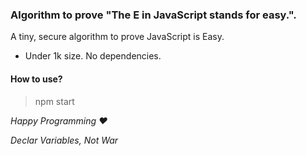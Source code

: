 ### Algorithm to prove "The E in JavaScript stands for easy.".

A tiny, secure algorithm to prove JavaScript is Easy.

- Under 1k size. No dependencies.

#### How to use?
> npm start

*Happy Programming ♥️*

*Declar Variables, Not War*
